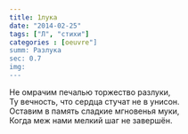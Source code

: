 ```yaml
---
title: 1лука
date: "2014-02-25"
tags: ["Л", "стихи"]
categories : [oeuvre"]
summ: Разлука
sec: 0.7
img: 
---
```


Не омрачим печалью торжество разлуки,  
Ту вечность, что сердца стучат не в унисон.  
Оставим в память сладкие мгновенья муки,  
Когда меж нами мелкий шаг не завершён.  